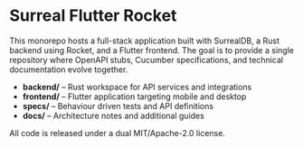 # Surreal Flutter Rocket

This monorepo hosts a full-stack application built with SurrealDB, a Rust backend using Rocket, and a Flutter frontend.  The goal is to provide a single repository where OpenAPI stubs, Cucumber specifications, and technical documentation evolve together.

- **backend/** – Rust workspace for API services and integrations
- **frontend/** – Flutter application targeting mobile and desktop
- **specs/** – Behaviour driven tests and API definitions
- **docs/** – Architecture notes and additional guides

All code is released under a dual MIT/Apache-2.0 license.
